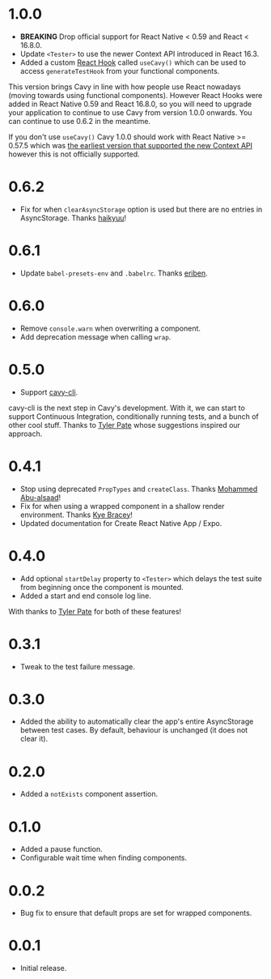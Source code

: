 # 1.0.0

- **BREAKING** Drop official support for React Native < 0.59 and React < 16.8.0.
- Update `<Tester>` to use the newer Context API introduced in React 16.3.
- Added a custom [React Hook](https://reactjs.org/docs/hooks-intro.html) called
  `useCavy()` which can be used to access `generateTestHook` from your
  functional components.

This version brings Cavy in line with how people use React nowadays (moving
towards using functional components). However React Hooks were added in React
Native 0.59 and React 16.8.0, so you will need to upgrade your application to
continue to use Cavy from version 1.0.0 onwards. You can continue to use
0.6.2 in the meantime.

If you don't use `useCavy()` Cavy 1.0.0 should work with React Native >= 0.57.5
which was [the earliest version that supported the new Context API](https://github.com/facebook/react-native/issues/21975)
however this is not officially supported.

# 0.6.2

- Fix for when `clearAsyncStorage` option is used but there are no entries in
AsyncStorage. Thanks [haikyuu](https://github.com/haikyuu)!

# 0.6.1

- Update `babel-presets-env` and `.babelrc`.  Thanks
  [eriben](https://github.com/eriben).

# 0.6.0

- Remove `console.warn` when overwriting a component.
- Add deprecation message when calling `wrap`.

# 0.5.0

- Support [cavy-cli](https://github.com/pixielabs/cavy-cli).

cavy-cli is the next step in Cavy's development. With it, we can start to
support Continuous Integration, conditionally running tests, and a bunch of
other cool stuff. Thanks to [Tyler Pate](https://github.com/TGPSKI) whose
suggestions inspired our approach.

# 0.4.1

- Stop using deprecated `PropTypes` and `createClass`. Thanks
  [Mohammed Abu-alsaad](https://github.com/mo-solnet)!
- Fix for when using a wrapped component in a shallow render environment.
  Thanks [Kye Bracey](https://github.com/Kynosaur)!
- Updated documentation for Create React Native App / Expo.

# 0.4.0

- Add optional `startDelay` property to `<Tester>` which delays the test suite
  from beginning once the component is mounted.
- Added a start and end console log line.

With thanks to [Tyler Pate](https://github.com/TGPSKI) for both of these features!

# 0.3.1

- Tweak to the test failure message.

# 0.3.0

- Added the ability to automatically clear the app's entire AsyncStorage
  between test cases. By default, behaviour is unchanged (it does not clear
  it).

# 0.2.0

- Added a `notExists` component assertion.

# 0.1.0

- Added a pause function.
- Configurable wait time when finding components.

# 0.0.2

- Bug fix to ensure that default props are set for wrapped components.

# 0.0.1

- Initial release.

